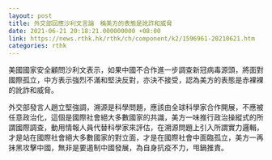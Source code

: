 ```yaml
---
layout: post
title: 外交部回應沙利文言論　稱美方的表態是訛詐和威脅
date: 2021-06-21 20:18:21.000000000 +08:00
link: https://news.rthk.hk/rthk/ch/component/k2/1596961-20210621.htm
categories: rthk
---
```


美國國家安全顧問沙利文表示，如果中國不合作進一步調查新冠病毒源頭，將面對國際孤立，中方表示強烈不滿和堅決反對，亦決不接受，認為美方的表態是赤裸裸的訛詐和威脅。

外交部發言人趙立堅強調，溯源是科學問題，應該由全球科學家合作開展，不應被任意政治化，這個是國際社會絕大多數國家的共識，美方一味推行政治操縱式的所謂國際調查，動用情報人員代替科學家來評估，在溯源問題上引入所謂實力邏輯，才是站在國際社會絕大多數國家的對立面，才是在國際社會中面臨孤立，美方一再抹黑攻擊中國，無非是要遏制中國發展，為自身抗疫不力，甩鍋推責。
